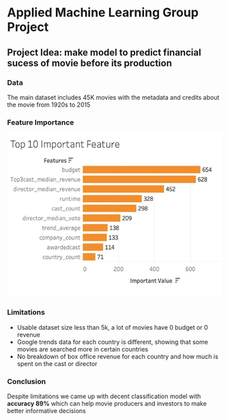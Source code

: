 # Applied Machine Learning Group Project
## Project Idea: make  model to predict financial sucess of movie before its production
### Data
The main dataset includes 45K movies with the metadata and credits about the movie from 1920s to 2015
### Feature Importance



![feature_importance](Feature_Importance.jpg)




### Limitations
- Usable dataset size less than 5k, a lot of movies have 0 budget or 0 revenue
- Google trends data for each country is different, showing that some movies are searched more in certain countries
- No breakdown of box office revenue for each country and how much is spent on the cast or director
 
### Conclusion
Despite limitations we came up with decent classification model with **accuracy 89%** which can help movie producers and investors to make better informative decisions
